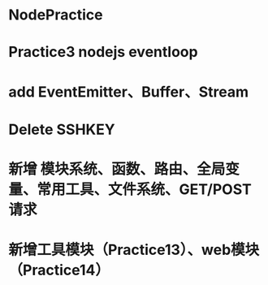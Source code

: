 # NodePractice

# Practice3 nodejs eventloop
# add EventEmitter、Buffer、Stream
# Delete SSHKEY
# 新增 模块系统、函数、路由、全局变量、常用工具、文件系统、GET/POST请求
# 新增工具模块（Practice13）、web模块（Practice14）
